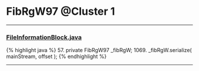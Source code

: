 # FibRgW97 @Cluster 1

***

### [FileInformationBlock.java](https://searchcode.com/codesearch/view/97384033/)
{% highlight java %}
57. private FibRgW97 _fibRgW;
1069.     _fibRgW.serialize( mainStream, offset );
{% endhighlight %}

***

